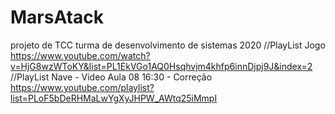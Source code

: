# MarsAtack
projeto de TCC turma de desenvolvimento de sistemas 2020
//PlayList Jogo
https://www.youtube.com/watch?v=HjG8wzWToKY&list=PL1EkVGo1AQ0Hsqhvjm4khfp6innDjpj9J&index=2
//PlayList Nave - Video Aula 08   16:30 - Correção
https://www.youtube.com/playlist?list=PLoF5bDeRHMaLwYgXyJHPW_AWtq25iMmpI

